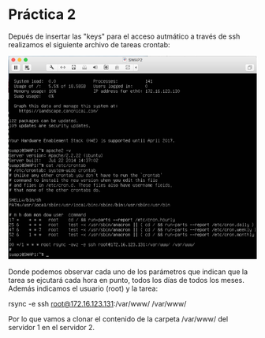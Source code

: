 # Práctica 2

Depués de insertar las "keys" para el acceso autmático a través de ssh realizamos el siguiente archivo de tareas crontab:

![img](https://github.com/accnono/SWAP1516/blob/master/practica2/crontab.png)

Donde podemos observar cada uno de los parámetros que indican que la tarea se ejcutará cada hora en punto, todos los días de todos los meses.
Además indicamos el usuario (root) y la tarea:

rsync -e ssh root@172.16.123.131:/var/www/ /var/www/

Por lo que vamos a clonar el contenido de la carpeta /var/www/ del servidor 1 en el servidor 2.
